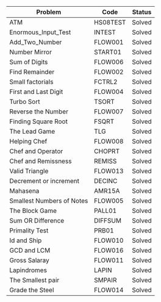 |Problem|Code|Status|
|-------|----|------|
|ATM|HS08TEST|Solved|
|Enormous_Input_Test|INTEST|Solved|
|Add_Two_Number|FLOW001|Solved|
|Number Mirror|START01|Solved|
|Sum of Digits|FLOW006|Solved|
|Find Remainder|FLOW002|Solved|
|Small factorials|FCTRL2|Solved|
|First and Last Digit|FLOW004|Solved|
|Turbo Sort|TSORT|Solved|
|Reverse the Number|FLOW007|Solved|
|Finding Square Root|FSQRT|Solved|
|The Lead Game|TLG|Solved|
|Helping Chef|FLOW008|Solved|
|Chef and Operator|CHOPRT|Solved|
|Chef and Remissness|REMISS|Solved|
|Valid Triangle|FLOW013|Solved|
|Decrement or increment|DECINC|Solved|
|Mahasena|AMR15A|Solved|
|Smallest Numbers of Notes|FLOW005|Solved|
|The Block Game|PALL01|Solved|
|Sum OR Difference|DIFFSUM|Solved|
|Primality Test|PRB01|Solved|
|Id and Ship|FLOW010|Solved|
|GCD and LCM|FLOW016|Solved|
|Gross Salaray|FLOW011|Solved|
|Lapindromes|LAPIN|Solved|
|The Smallest pair|SMPAIR|Solved|
|Grade the Steel|FLOW014|Solved|
